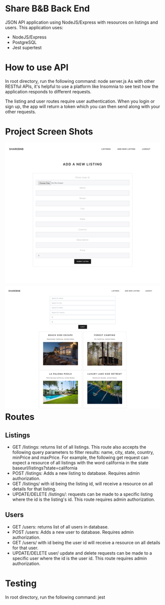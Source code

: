 # Share B&B Back End 
JSON API application using NodeJS/Express with resources on listings and users. This application uses:
- NodeJS/Express
- PostgreSQL
- Jest supertest

# How to use API
In root directory, run the following command: node server.js As with other RESTful APIs, it's helpful to use a platform like Insomnia to see test how the application responds to different requests.

The listing and user routes require user authentication. When you login or sign up, the app will return a token which you can then send along with your other requests.

# Project Screen Shots
<img src="images/Share_BnB_add_listing.png"
     alt="Creating a new listing with Share B&B"
     style="float: left; margin-right: 10px; margin-bottom: 10px" />

<img src="images/Share_BnB_listings.png"
     alt="Get all listings with Share B&B"
     style="float: left; margin-right: 10px; margin-bottom: 10px" />

# Routes
## Listings
<ul>
<li>GET /listings: returns list of all listings. This route also accepts the following query parameters to filter results: name, city, state, country, minPrice and maxPrice. For example, the following get request can expect a resource of all listings with the word california in the state  
baseurl/listings?state=california</li>

<li>POST /listings: Adds a new listing to database. Requires admin authorization.</li>

<li>GET /listings/<id> with id being the listing id, will receive a resource on all details for that listing.</li>

<li>UPDATE/DELETE /listings/<id>: requests can be made to a specific listing where the id is the listing's id. This route requires admin authorization.</li>
</ul>

## Users
<ul>
<li>GET /users: returns list of all users in database. </li>
<li>POST /users: Adds a new user to database. Requires admin authorization.</li>
<li>GET /users/<id> with id being the user id will receive a resource on all details for that user.</li>
<li>UPDATE/DELETE user/<id> update and delete requests can be made to a specific user where the id is the user id. This route requires admin authorization.</li>
</ul>

# Testing
In root directory, run the following command: jest

